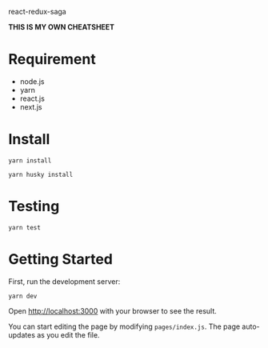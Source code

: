 react-redux-saga

**THIS IS MY OWN CHEATSHEET**

# Requirement

- node.js
- yarn
- react.js
- next.js

# Install

```
yarn install

yarn husky install

```

# Testing

```
yarn test

```

# Getting Started

First, run the development server:

```
yarn dev
```

Open [http://localhost:3000](http://localhost:3000) with your browser to see the result.

You can start editing the page by modifying `pages/index.js`. The page auto-updates as you edit the file.

